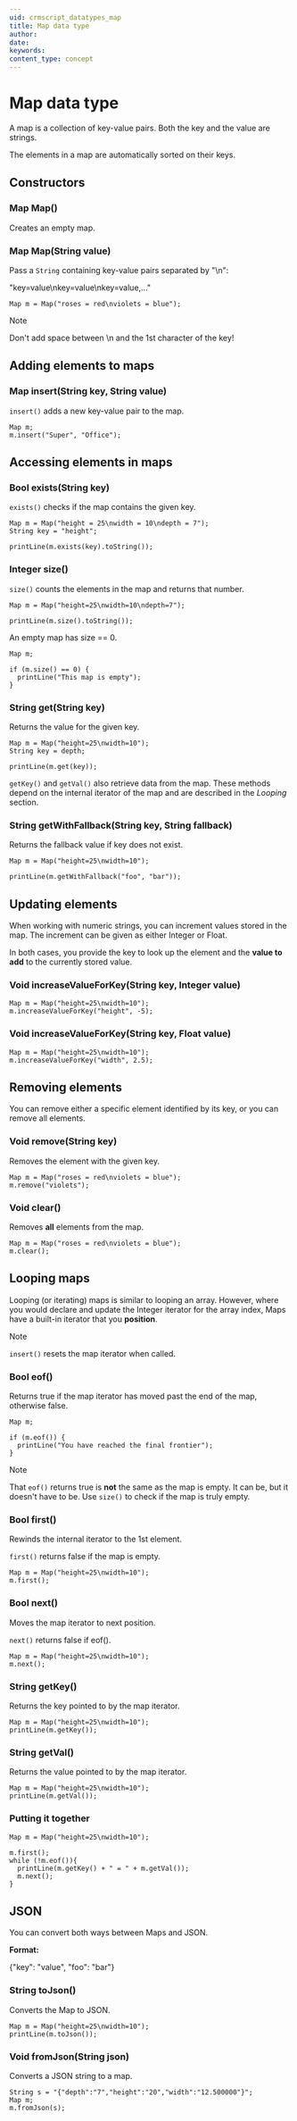 ```yaml
---
uid: crmscript_datatypes_map
title: Map data type
author:
date:
keywords:
content_type: concept
---
```


# Map data type

A map is a collection of key-value pairs. Both the key and the value are strings.

The elements in a map are automatically sorted on their keys.

## Constructors

### Map Map()

Creates an empty map.

### Map Map(String value)

Pass a `String` containing key-value pairs separated by "\n":

"key=value\nkey=value\nkey=value,..."

```crmscript
Map m = Map("roses = red\nviolets = blue");
```

> [!NOTE]
> Don't add space between \n and the 1st character of the key!

## Adding elements to maps

### Map insert(String key, String value)

`insert()` adds a new key-value pair to the map.

```crmscript
Map m;
m.insert("Super", "Office");
```

## Accessing elements in maps

### Bool exists(String key)

`exists()` checks if the map contains the given key.

```crmscript!
Map m = Map("height = 25\nwidth = 10\ndepth = 7");
String key = "height";

printLine(m.exists(key).toString());
```

### Integer size()

`size()` counts the elements in the map and returns that number.

```crmscript
Map m = Map("height=25\nwidth=10\ndepth=7");

printLine(m.size().toString());
```

An empty map has size == 0.

```crmscript!
Map m;

if (m.size() == 0) {
  printLine("This map is empty");
}
```

### String get(String key)

Returns the value for the given key.

```crmscript
Map m = Map("height=25\nwidth=10");
String key = depth;

printLine(m.get(key));
```

`getKey()` and `getVal()` also retrieve data from the map. These methods depend on the internal iterator of the map and are described in the *Looping* section.

### String getWithFallback(String key, String fallback)

Returns the fallback value if key does not exist.

```crmscript!
Map m = Map("height=25\nwidth=10");

printLine(m.getWithFallback("foo", "bar"));
```

## Updating elements

When working with numeric strings, you can increment values stored in the map. The increment can be given as either Integer or Float.

In both cases, you provide the key to look up the element and the **value to add** to the currently stored value.

### Void increaseValueForKey(String key, Integer value)

```crmscript
Map m = Map("height=25\nwidth=10");
m.increaseValueForKey("height", -5);
```

### Void increaseValueForKey(String key, Float value)

```crmscript
Map m = Map("height=25\nwidth=10");
m.increaseValueForKey("width", 2.5);
```

## Removing elements

You can remove either a specific element identified by its key, or you can remove all elements.

### Void remove(String key)

Removes the element with the given key.

```crmscript
Map m = Map("roses = red\nviolets = blue");
m.remove("violets");
```

### Void clear()

Removes **all** elements from the map.

```crmscript
Map m = Map("roses = red\nviolets = blue");
m.clear();
```

## Looping maps

Looping (or iterating) maps is similar to looping an array. However, where you would declare and update the Integer iterator for the array index, Maps have a built-in iterator that you **position**.

> [!NOTE]
> `insert()` resets the map iterator when called.

### Bool eof()

Returns true if the map iterator has moved past the end of the map, otherwise false.

```crmscript
Map m;

if (m.eof()) {
  printLine("You have reached the final frontier");
}
```

> [!NOTE]
> That `eof()` returns true is **not** the same as the map is empty. It can be, but it doesn't have to be. Use `size()` to check if the map is truly empty.

### Bool first()

Rewinds the internal iterator to the 1st element.

`first()` returns false if the map is empty.

```crmscript
Map m = Map("height=25\nwidth=10");
m.first();
```

### Bool next()

Moves the map iterator to next position.

`next()` returns false if eof().

```crmscript
Map m = Map("height=25\nwidth=10");
m.next();
```

### String getKey()

Returns the key pointed to by the map iterator.

```crmscript!
Map m = Map("height=25\nwidth=10");
printLine(m.getKey());
```

### String getVal()

Returns the value pointed to by the map iterator.

```crmscript!
Map m = Map("height=25\nwidth=10");
printLine(m.getVal());
```

### Putting it together

```crmscript!
Map m = Map("height=25\nwidth=10");

m.first();
while (!m.eof()){
  printLine(m.getKey() + " = " + m.getVal());
  m.next();
}
```

## JSON

You can convert both ways between Maps and JSON.

**Format:**

{"key": "value", "foo": "bar"}

### String toJson()

Converts the Map to JSON.

```crmscript!
Map m = Map("height=25\nwidth=10");
printLine(m.toJson());
```

### Void fromJson(String json)

Converts a JSON string to a map.

```crmscript
String s = "{"depth":"7","height":"20","width":"12.500000"}";
Map m;
m.fromJson(s);
```
